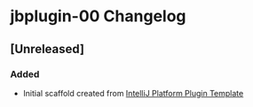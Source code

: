 <!-- Keep a Changelog guide -> https://keepachangelog.com -->

# jbplugin-00 Changelog

## [Unreleased]
### Added
- Initial scaffold created from [IntelliJ Platform Plugin Template](https://github.com/JetBrains/intellij-platform-plugin-template)
